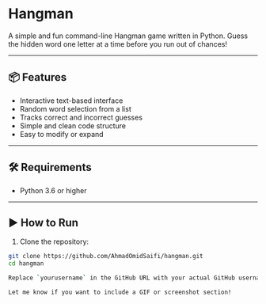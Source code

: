 # Hangman
A simple and fun command-line Hangman game written in Python. Guess the hidden word one letter at a time before you run out of chances!

---

## 📦 Features

- Interactive text-based interface
- Random word selection from a list
- Tracks correct and incorrect guesses
- Simple and clean code structure
- Easy to modify or expand

---

## 🛠️ Requirements

- Python 3.6 or higher

---

## ▶️ How to Run

1. Clone the repository:

```bash
git clone https://github.com/AhmadOmidSaifi/hangman.git
cd hangman

Replace `yourusername` in the GitHub URL with your actual GitHub username, and feel free to modify the “Future Improvements” section based on your own plans.

Let me know if you want to include a GIF or screenshot section!

